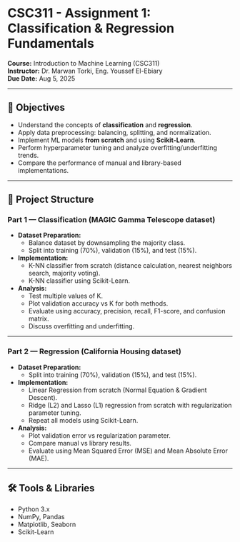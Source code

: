 # CSC311 - Assignment 1: Classification & Regression Fundamentals

**Course:** Introduction to Machine Learning (CSC311)  
**Instructor:** Dr. Marwan Torki, Eng. Youssef El-Ebiary  
**Due Date:** Aug 5, 2025

---

## 🎯 Objectives
- Understand the concepts of **classification** and **regression**.
- Apply data preprocessing: balancing, splitting, and normalization.
- Implement ML models **from scratch** and using **Scikit-Learn**.
- Perform hyperparameter tuning and analyze overfitting/underfitting trends.
- Compare the performance of manual and library-based implementations.

---

## 📂 Project Structure

### **Part 1 — Classification (MAGIC Gamma Telescope dataset)**
- **Dataset Preparation:**
  - Balance dataset by downsampling the majority class.
  - Split into training (70%), validation (15%), and test (15%).
- **Implementation:**
  - K-NN classifier from scratch (distance calculation, nearest neighbors search, majority voting).
  - K-NN classifier using Scikit-Learn.
- **Analysis:**
  - Test multiple values of K.
  - Plot validation accuracy vs K for both methods.
  - Evaluate using accuracy, precision, recall, F1-score, and confusion matrix.
  - Discuss overfitting and underfitting.

---

### **Part 2 — Regression (California Housing dataset)**
- **Dataset Preparation:**
  - Split into training (70%), validation (15%), and test (15%).
- **Implementation:**
  - Linear Regression from scratch (Normal Equation & Gradient Descent).
  - Ridge (L2) and Lasso (L1) regression from scratch with regularization parameter tuning.
  - Repeat all models using Scikit-Learn.
- **Analysis:**
  - Plot validation error vs regularization parameter.
  - Compare manual vs library results.
  - Evaluate using Mean Squared Error (MSE) and Mean Absolute Error (MAE).

---

## 🛠 Tools & Libraries
- Python 3.x
- NumPy, Pandas
- Matplotlib, Seaborn
- Scikit-Learn
